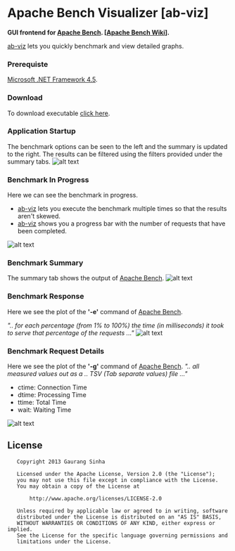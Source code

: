 Apache Bench Visualizer [ab-viz]
================================

**GUI frontend for [Apache Bench](http://httpd.apache.org/docs/2.2/programs/ab.html). [[Apache Bench Wiki](http://en.wikipedia.org/wiki/ApacheBench)].**

[ab-viz]() lets you quickly benchmark and view detailed graphs.

### Prerequiste
[Microsoft .NET Framework 4.5](http://www.microsoft.com/en-in/download/details.aspx?id=30653).

### Download 
To download executable [click here](https://github.com/gaurangsinha/ab-viz/raw/master/binaries/ab-viz.exe).

### Application Startup
The benchmark options can be seen to the left and the summary is updated to the right. The results can be filtered using the filters provided under the summary tabs.
![alt text](https://github.com/gaurangsinha/ab-viz/raw/master/screenshots/startup.png "Application Startup")

### Benchmark In Progress
Here we can see the benchmark in progress.
* [ab-viz]() lets you execute the benchmark multiple times so that the results aren't skewed.
* [ab-viz]() shows you a progress bar with the number of requests that have been completed.

![alt text](https://github.com/gaurangsinha/ab-viz/raw/master/screenshots/in_progress.png "Benchmark In-Progress")

### Benchmark Summary
The summary tab shows the output of [Apache Bench](http://httpd.apache.org/docs/2.2/programs/ab.html).
![alt text](https://github.com/gaurangsinha/ab-viz/raw/master/screenshots/summary.png "Benchmark Summary")

### Benchmark Response
Here we see the plot of the **'-e'** command of [Apache Bench](http://httpd.apache.org/docs/2.2/programs/ab.html).

_".. for each percentage (from 1% to 100%) the time (in milliseconds) it took to serve that percentage of the requests ..."_
![alt text](https://github.com/gaurangsinha/ab-viz/raw/master/screenshots/percentage.png "Benchmark Percentage")

### Benchmark Request Details
Here we see the plot of the **'-g'** command of [Apache Bench](http://httpd.apache.org/docs/2.2/programs/ab.html).
_".. all measured values out as a .. TSV (Tab separate values) file ..."_
* ctime: Connection Time
* dtime: Processing Time
* ttime: Total Time
* wait: Waiting Time

![alt text](https://github.com/gaurangsinha/ab-viz/raw/master/screenshots/requests.png "Benchmark Request Details")

## License
```
   Copyright 2013 Gaurang Sinha

   Licensed under the Apache License, Version 2.0 (the "License");
   you may not use this file except in compliance with the License.
   You may obtain a copy of the License at

       http://www.apache.org/licenses/LICENSE-2.0

   Unless required by applicable law or agreed to in writing, software
   distributed under the License is distributed on an "AS IS" BASIS,
   WITHOUT WARRANTIES OR CONDITIONS OF ANY KIND, either express or implied.
   See the License for the specific language governing permissions and
   limitations under the License.
```
